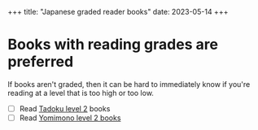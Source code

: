 +++
title: "Japanese graded reader books"
date: 2023-05-14
+++


# Books with reading grades are preferred

If books aren't graded, then it can be hard to immediately know if you're
reading at a level that is too high or too low.
- [ ] Read [Tadoku level 2](https://tadoku.org/japanese/book-search?level=l2) books
- [ ] Read [Yomimono level 2 books](http://www17408ui.sakura.ne.jp/tatsum/project/Yomimono/Yomimono-ippai/level2.html)
